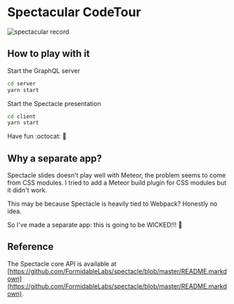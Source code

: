 # Spectacular CodeTour

![spectacular record](https://camo.githubusercontent.com/31bbc741195ac752a13a5c0fb5a1dee9190172ca/68747470733a2f2f636c2e6c792f3076316f32333051305932462f53637265656e2532305265636f7264696e67253230323031372d30372d3031253230617425323031302e3035253230504d2e676966)

## How to play with it

Start the GraphQL server
```sh
cd server
yarn start
```

Start the Spectacle presentation
```sh
cd client
yarn start
```

Have fun :octocat: :eyes:

## Why a separate app?

Spectacle slides doesn't play well with Meteor, the problem seems to come from CSS modules. I tried to add a Meteor build plugin for CSS modules but it didn't work. 

This may be because Spectacle is heavily tied to Webpack? Honestly no idea.

So I've made a separate app: this is going to be WICKED!!! :tada:

## Reference

The Spectacle core API is available at [https://github.com/FormidableLabs/spectacle/blob/master/README.markdown](https://github.com/FormidableLabs/spectacle/blob/master/README.markdown).
